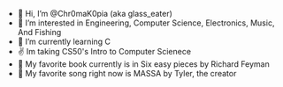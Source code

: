 - 👋 Hi, I’m @Chr0maK0pia (aka glass_eater)
- 👀 I’m interested in Engineering, Computer Science, Electronics, Music, And Fishing
- 🌱 I’m currently learning C
- ✌️ Im taking CS50's Intro to Computer Scienece
- 📕 My favorite book currently is in Six easy pieces by Richard Feyman
- 🎵 My favorite song right now is MASSA by Tyler, the creator 
